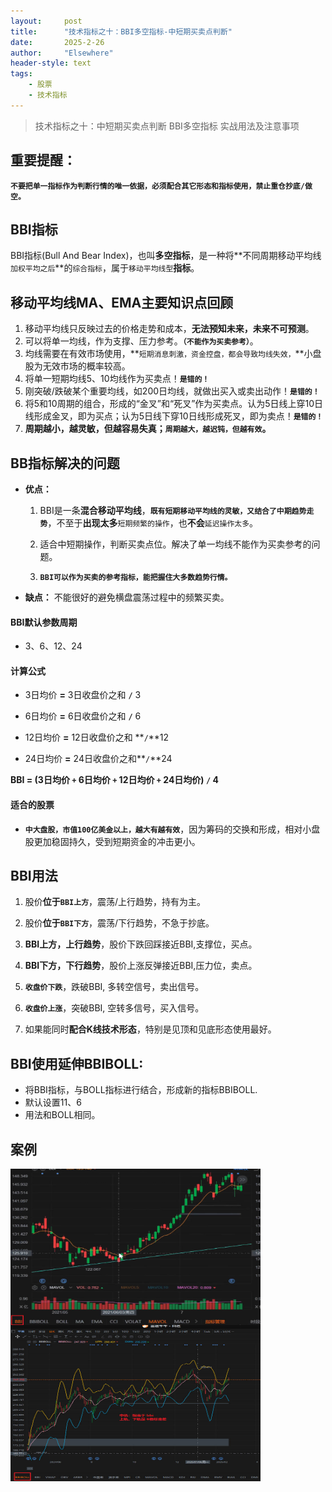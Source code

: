 ```yaml
---
layout: 	post
title: 		"技术指标之十：BBI多空指标-中短期买卖点判断"
date:       2025-2-26
author: 	"Elsewhere"
header-style: text
tags:
    - 股票  
    - 技术指标 
---
```


> 技术指标之十：中短期买卖点判断
> BBI多空指标
> 实战用法及注意事项



## 重要提醒：

**`不要把单一指标作为判断行情的唯一依据，必须配合其它形态和指标使用，禁止重仓抄底/做空。`**



## BBI指标

BBI指标(Bull And Bear Index)，也叫**多空指标**，是一种将**不同周期移动平均线`加权平均之后`**的`综合指标`，属于`移动平均线型`**指标**。



## 移动平均线MA、EMA主要知识点回顾

1. 移动平均线只反映过去的价格走势和成本，**无法预知未来，未来不可预测**。
2. 可以将单一均线，作为支撑、压力参考。**`（不能作为买卖参考）`**。
3. 均线需要在有效市场使用，**`短期消息刺激，资金控盘，都会导致均线失效，`**小盘股为无效市场的概率较高。
4. 将单一短期均线5、10均线作为买卖点！**`是错的！`**
5. 刚突破/跌破某个重要均线，如200日均线，就做出买入或卖出动作！**`是错的！`**
6. 将5和10周期的组合，形成的“金叉”和“死叉”作为买卖点。认为5日线上穿10日线形成金叉，即为买点；认为5日线下穿10日线形成死叉，即为卖点！**`是错的！`**
7. **周期越小，越灵敏，但越容易失真；`周期越大，越迟钝，但越有效`。**



## BB指标解决的问题

- **优点：**

  1. BBI是一条**混合移动平均线**，**`既有短期移动平均线的灵敏，又结合了中期趋势走势`**，不至于**出现太多**`短期频繁的操作`，也**不会**`延迟操作太多`。

  2. 适合中短期操作，判断买卖点位。解决了单一均线不能作为买卖参考的问题。

  3. **`BBI可以作为买卖的参考指标，能把握住大多数趋势行情。`**

- **缺点：**
  不能很好的避免横盘震荡过程中的频繁买卖。



#### BBI默认参数周期
- 3、6、12、24

  

#### 计算公式
- 3日均价 **=** 3日收盘价之和 **`/`** 3

- 6日均价 **=** 6日收盘价之和 **`/`** 6

- 12日均价 **=** 12日收盘价之和 **`/`**12

- 24日均价 **=** 24日收盘价之和**`/`**24

**BBI = (3日均价 `+` 6日均价 `+` 12日均价 `+` 24日均价) `/` 4**



#### 适合的股票

- **`中大盘股，市值100亿美金以上，越大有越有效`**，因为筹码的交换和形成，相对小盘股更加稳固持久，受到短期资金的冲击更小。



## BBI用法
1. 股价**位于`BBI上方`**，震荡/上行趋势，持有为主。

2. 股价**位于`BBI下方`**，震荡/下行趋势，不急于抄底。

3. **BBI上方，上行趋势**，股价下跌回踩接近BBI,支撑位，买点。

4. **BBI下方，下行趋势**，股价上涨反弹接近BBI,压力位，卖点。

5. **`收盘价下跌`**，跌破BBI, 多转空信号，卖出信号。

6. **`收盘价上涨`**，突破BBI, 空转多信号，买入信号。

7. 如果能同时**配合K线技术形态**，特别是见顶和见底形态使用最好。

   

## BBI使用延伸BBIBOLL:

- 将BBI指标，与BOLL指标进行结合，形成新的指标BBIBOLL.
- 默认设置11、6
- 用法和BOLL相同。




## 案例

<img src="/img/2025/02/26-67/1.jpg" width = "400" height = "250"  align=left /><br><br><br><br><br><br><br><br><br><br>

<img src="/img/2025/02/26-67/2.jpg" width = "400" height = "250"  align=left /><br><br><br><br><br><br><br><br><br><br>
